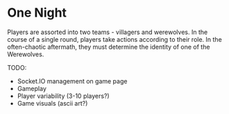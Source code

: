 # One Night

Players are assorted into two teams - villagers and werewolves. In the course of a single round, players take actions according to their role. In the often-chaotic aftermath, they must determine the identity of one of the Werewolves.

TODO:
- Socket.IO management on game page
- Gameplay
- Player variability (3-10 players?)
- Game visuals (ascii art?)